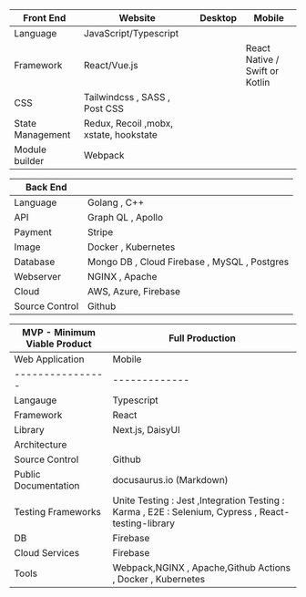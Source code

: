 | Front End        | Website | Desktop | Mobile         |
|------------------|---------|---------|----------------|
| Language         | JavaScript/Typescript | | |
| Framework        | React/Vue.js | | React Native / Swift or Kotlin |
| CSS              | Tailwindcss , SASS , Post CSS | | |
| State Management | Redux, Recoil ,mobx, xstate, hookstate | | |
| Module builder   | Webpack | | |


| Back End         |          |      
|------------------|---------|
| Language         | Golang , C++ |
| API              | Graph QL , Apollo | 
| Payment          | Stripe | | |
| Image            | Docker ,  Kubernetes | 
| Database         | Mongo DB , Cloud Firebase , MySQL , Postgres | 
| Webserver        | NGINX , Apache | 
| Cloud            | AWS, Azure, Firebase | 
| Source Control   | Github | 


| MVP - Minimum Viable Product | Full Production |
|------------------------------|-----------------|
| Web Application | Mobile      | Web Application | Mobile      | Web Application | Mobile      | Web Application | Mobile      |
|----------------|-------------|----------------|-------------|----------------|-------------|----------------|-------------|
| Langauge       | Typescript  | Firebase       | Typescript  | Firebase       | Typescript  | Python,Node.js,Golang,C/C++ | Kotlin , Swift | Python,Node.js,Golang,C/C++ |
| Framework      | React       | Firebase       | React Native | Firebase       | React.js, (Next.js), Wordpress,Tailwind,SASS | Django/Flask,GraphQL | | Django/Flask,GraphQL |
| Library        | Next.js, DaisyUI | | | | Next.js, DaisyUI | | |
| Architecture   |               |                |              |                |             | Microservices |             |
| Source Control | Github       |                |              |                |             |                |             |
| Public Documentation | docusaurus.io (Markdown) | | | | | | |
| Testing Frameworks | Unite Testing : Jest ,Integration Testing : Karma , E2E : Selenium, Cypress , React-testing-library | | | | | | |
| DB            | Firebase     | Cassandra,Postgress,Mongo DB | | | | | |
| Cloud Services | Firebase     | Firebase,AWS (AWS amplify) | | | | | |
| Tools          | Webpack,NGINX , Apache,Github Actions , Docker , Kubernetes | | | | | | |
